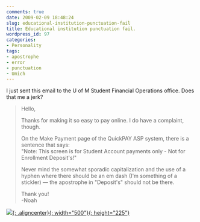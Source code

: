 ```yaml
---
comments: true
date: 2009-02-09 18:48:24
slug: educational-institution-punctuation-fail
title: Educational institution punctuation fail.
wordpress_id: 97
categories:
- Personality
tags:
- apostrophe
- error
- punctuation
- Umich
---
```


I just sent this email to the U of M Student Financial Operations office. Does that me a jerk?


> Hello,
>
> Thanks for making it so easy to pay online. I do have a complaint, though.
>
> On the Make Payment page of the QuickPAY ASP system, there is a sentence that says:  
> "Note: This screen is for Student Account payments only - Not for Enrollment Deposit's!"
>
> Never mind the somewhat sporadic capitalization and the use of a hyphen where there should be an em dash (I'm something of a stickler) — the apostrophe in "Deposit's" should not be there.
>
> Thank you!  
> -Noah


[![]({{site.baseurl}}/post-uploads/umsfo-extra-apostrophe.png){: .aligncenter}{: width="500"}{: height="225"}]({{site.baseurl}}/post-uploads/umsfo-extra-apostrophe.png)
